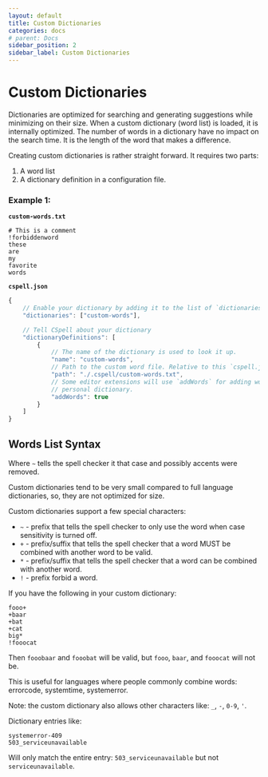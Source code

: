 ```yaml
---
layout: default
title: Custom Dictionaries
categories: docs
# parent: Docs
sidebar_position: 2
sidebar_label: Custom Dictionaries
---
```


# Custom Dictionaries

Dictionaries are optimized for searching and generating suggestions while minimizing on their size. When a custom dictionary (word list) is loaded, it is internally optimized. The number of words in a dictionary have no impact on the search time. It is the length of the word that makes a difference.

Creating custom dictionaries is rather straight forward. It requires two parts:

1. A word list
1. A dictionary definition in a configuration file.

### Example 1:

**`custom-words.txt`**

```text
# This is a comment
!forbiddenword
these
are
my
favorite
words
```

**`cspell.json`**

```js
{
    // Enable your dictionary by adding it to the list of `dictionaries`
    "dictionaries": ["custom-words"],

    // Tell CSpell about your dictionary
    "dictionaryDefinitions": [
        {
            // The name of the dictionary is used to look it up.
            "name": "custom-words",
            // Path to the custom word file. Relative to this `cspell.json` file.
            "path": "./.cspell/custom-words.txt",
            // Some editor extensions will use `addWords` for adding words to your
            // personal dictionary.
            "addWords": true
        }
    ]
}
```

## Words List Syntax

Where `~` tells the spell checker it that case and possibly accents were removed.

Custom dictionaries tend to be very small compared to full language dictionaries, so, they are not optimized for size.

Custom dictionaries support a few special characters:

- `~` - prefix that tells the spell checker to only use the word when case sensitivity is turned off.
- `+` - prefix/suffix that tells the spell checker that a word MUST be combined with another word to be valid.
- `*` - prefix/suffix that tells the spell checker that a word can be combined with another word.
- `!` - prefix forbid a word.

If you have the following in your custom dictionary:

```text
fooo+
+baar
+bat
+cat
big*
!fooocat
```

Then `fooobaar` and `fooobat` will be valid, but `fooo`, `baar`, and `fooocat` will not be.

This is useful for languages where people commonly combine words: errorcode, systemtime, systemerror.

Note: the custom dictionary also allows other characters like: `_`, `-`, `0-9`, `'`.

Dictionary entries like:

```text
systemerror-409
503_serviceunavailable
```

Will only match the entire entry: `503_serviceunavailable` but not `serviceunavailable`.

<!---
cspell:ignore forbiddenword *error* *code system* *time service* *unavailable
cspell:ignore fooo* *baar *bat *cat
--->
